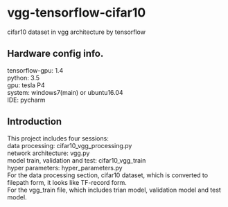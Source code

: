 # vgg-tensorflow-cifar10
cifar10 dataset in vgg architecture by tensorflow
## Hardware config info.
tensorflow-gpu: 1.4  
python: 3.5  
gpu: tesla P4  
system: windows7(main) or ubuntu16.04  
IDE: pycharm  
## Introduction
This project includes four sessions:  
data processing: cifar10_vgg_processing.py  
network architecture: vgg.py  
model train, validation and test: cifar10_vgg_train  
hyper parameters: hyper_parameters.py  
For the data processing section, cifar10 dataset, which is converted to filepath form, it looks like TF-record form.  
  For the vgg_train file, which includes trian model, validation model and test model.  
  




